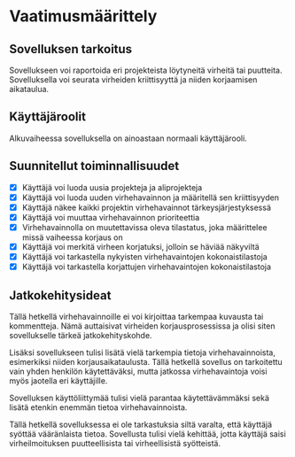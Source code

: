 # Vaatimusmäärittely

## Sovelluksen tarkoitus

Sovellukseen voi raportoida eri projekteista löytyneitä virheitä tai puutteita. Sovelluksella voi seurata virheiden kriittisyyttä ja niiden korjaamisen aikataulua. 

## Käyttäjäroolit

Alkuvaiheessa sovelluksella on ainoastaan normaali käyttäjärooli.

## Suunnitellut toiminnallisuudet

- [x] Käyttäjä voi luoda uusia projekteja ja aliprojekteja
- [x] Käyttäjä voi luoda uuden virhehavainnon ja määritellä sen kriittisyyden
- [x] Käyttäjä näkee kaikki projektin virhehavainnot tärkeysjärjestyksessä
- [x] Käyttäjä voi muuttaa virhehavainnon prioriteettia
- [x] Virhehavainnolla on muutettavissa oleva tilastatus, joka määrittelee missä vaiheessa korjaus on
- [x] Käyttäjä voi merkitä virheen korjatuksi, jolloin se häviää näkyviltä
- [x] Käyttäjä voi tarkastella nykyisten virhehavaintojen kokonaistilastoja
- [x] Käyttäjä voi tarkastella korjattujen virhehavaintojen kokonaistilastoja

## Jatkokehitysideat

Tällä hetkellä virhehavainnoille ei voi kirjoittaa tarkempaa kuvausta tai kommentteja. Nämä auttaisivat virheiden korjausprosessissa ja olisi siten sovellukselle tärkeä jatkokehityskohde. 

Lisäksi sovellukseen tulisi lisätä vielä tarkempia tietoja virhehavainnoista, esimerkiksi niiden korjausaikataulusta. Tällä hetkellä sovellus on tarkoitettu vain yhden henkilön käytettäväksi, mutta jatkossa virhehavaintoja voisi myös jaotella eri käyttäjille.

Sovelluksen käyttöliittymää tulisi vielä parantaa käytettävämmäksi sekä lisätä etenkin enemmän tietoa virhehavainnoista.

Tällä hetkellä sovelluksessa ei ole tarkastuksia siltä varalta, että käyttäjä syöttää vääränlaista tietoa. Sovellusta tulisi vielä kehittää, jotta käyttäjä saisi virheilmoituksen puutteellisista tai virheellisistä syötteistä.
